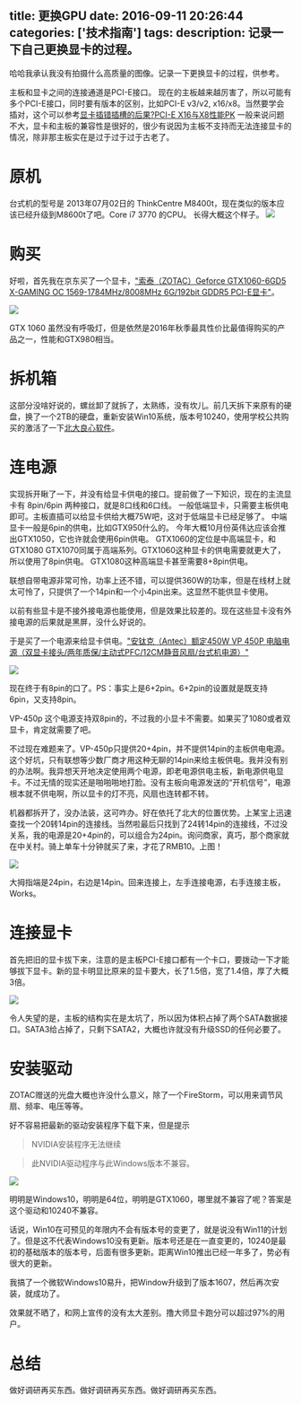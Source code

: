title: 更换GPU
date: 2016-09-11 20:26:44
categories: ['技术指南']
tags:
description: 记录一下自己更换显卡的过程。
---

哈哈我承认我没有拍摄什么高质量的图像。记录一下更换显卡的过程，供参考。

主板和显卡之间的连接通道是PCI-E接口。
现在的主板越来越厉害了，所以可能有多个PCI-E接口，同时要有版本的区别，比如PCI-E v3/v2, x16/x8。当然要学会插对，这个可以参考[显卡插错插槽的后果?PCI-E X16与X8性能PK](http://diy.pconline.com.cn/graphics/reviews/1210/3047220_all.html)
一般来说问题不大，显卡和主板的兼容性是很好的，很少有说因为主板不支持而无法连接显卡的情况，除非那主板实在是过于过于过于古老了。

# 原机
台式机的型号是 2013年07月02日的 ThinkCentre M8400t，现在类似的版本应该已经升级到M8600t了吧。Core i7 3770 的CPU。
长得大概这个样子。
![](https://img.alicdn.com/imgextra/i1/318290277/T2fUmmXT0XXXXXXXXX_!!318290277.jpg)

# 购买

好啦，首先我在京东买了一个显卡，["索泰（ZOTAC）Geforce GTX1060-6GD5 X-GAMING OC 1569-1784MHz/8008MHz 6G/192bit GDDR5 PCI-E显卡"](http://item.jd.com/3281156.html)。

![](http://img20.360buyimg.com/vc/jfs/t2731/180/3429863697/149042/496970ed/578d99afN946f7efb.jpg)

GTX 1060 虽然没有呼吸灯，但是依然是2016年秋季最具性价比最值得购买的产品之一，性能和GTX980相当。

# 拆机箱

这部分没啥好说的，螺丝卸了就拆了，太熟练，没有坎儿。前几天拆下来原有的硬盘，换了一个2TB的硬盘，重新安装Win10系统，版本号10240，使用学校公共购买的激活了一下[北大良心软件](http://software.pku.edu.cn/)。

# 连电源

实现拆开瞅了一下，并没有给显卡供电的接口。提前做了一下知识，现在的主流显卡有 8pin/6pin 两种接口，就是8口线和6口线。
一般低端显卡，只需要主板供电即可。主板直插可以给显卡供给大概75W吧，这对于低端显卡已经足够了。
中端显卡一般是6pin的供电，比如GTX950什么的。
今年大概10月份英伟达应该会推出GTX1050，它也许就会使用6pin供电。
GTX1060的定位是中高端显卡，和GTX1080 GTX1070同属于高端系列。GTX1060这种显卡的供电需要就更大了，所以使用了8pin供电。
GTX1080这种高端显卡甚至需要8+8pin供电。

联想自带电源非常可怜，功率上还不错，可以提供360W的功率，但是在线材上就太可怜了，只提供了一个14pin和一个小4pin出来。这显然不能供显卡使用。

以前有些显卡是不接外接电源也能使用，但是效果比较差的。现在这些显卡没有外接电源的后果就是黑屏，没什么好说的。

于是买了一个电源来给显卡供电。["安钛克（Antec）额定450W VP 450P 电脑电源（双显卡接头/两年质保/主动式PFC/12CM静音风扇/台式机电源）"](http://item.jd.com/251340.html)

![](http://img20.360buyimg.com/vc/jfs/t1705/276/1215416282/100651/6e726fde/55e53779N387e8184.jpg)

现在终于有8pin的口了。PS：事实上是6+2pin。6+2pin的设置就是既支持6pin，又支持8pin。

VP-450p 这个电源支持双8pin的，不过我的小显卡不需要。如果买了1080或者双显卡，肯定就需要了吧。

不过现在难题来了。VP-450p只提供20+4pin，并不提供14pin的主板供电电源。这个好坑，只有联想等少数厂商才用这种无聊的14pin来给主板供电。我并没有别的办法啊。我异想天开地决定使用两个电源，即老电源供电主板，新电源供电显卡。不过无情的现实还是啪啪啪地打脸。没有主板向电源发送的“开机信号”，电源根本就不供电啊，所以显卡的灯不亮，风扇也连转都不转。

机器都拆开了，没办法装，这可咋办。好在依托了北大的位置优势。上某宝上迅速查找一个20转14pin的连接线。当然啦最后只找到了24转14pin的连接线，不过没关系，我的电源是20+4pin的，可以组合为24pin。询问商家，真巧，那个商家就在中关村。骑上单车十分钟就买了来，才花了RMB10。上图！

![](http://imglf2.nosdn.127.net/img/MGpGUW9CdGlzcDZXMU9GY2JtZHhmeG9EVTFKTmtzYWxqMytiemFKNUExdFJ3dDJ6b21sd2tRPT0.jpeg?imageView&thumbnail=1680x0&quality=96&stripmeta=0&type=jpg%7Cwatermark&type=2&text=wqkgWmFjaGFyeSAvIG1hcmNob24ubG9mdGVyLmNvbQ==&font=bXN5aA==&gravity=southwest&dissolve=30&fontsize=340&dx=16&dy=20&stripmeta=0)

大拇指端是24pin，右边是14pin。回来连接上，左手连接电源，右手连接主板，Works。

# 连接显卡

首先把旧的显卡拔下来，注意的是主板PCI-E接口都有一个卡口，要拨动一下才能够拔下显卡。新的显卡明显比原来的显卡要大，长了1.5倍，宽了1.4倍，厚了大概3倍。

![](http://imglf1.nosdn.127.net/img/MGpGUW9CdGlzcDZXMU9GY2JtZHhmL1N2N1lFellDR1FIQklqMFVnQzl3WlR0UmlsL3BvblJ3PT0.jpeg?imageView&thumbnail=1680x0&quality=96&stripmeta=0&type=jpg%7Cwatermark&type=2&text=wqkgWmFjaGFyeSAvIG1hcmNob24ubG9mdGVyLmNvbQ==&font=bXN5aA==&gravity=southwest&dissolve=30&fontsize=340&dx=16&dy=20&stripmeta=0)

令人失望的是，主板的结构实在是太坑了，所以因为体积占掉了两个SATA数据接口。SATA3给占掉了，只剩下SATA2，大概也许就没有升级SSD的任何必要了。

# 安装驱动

ZOTAC赠送的光盘大概也许没什么意义，除了一个FireStorm，可以用来调节风扇、频率、电压等等。

好不容易把最新的驱动安装程序下载下来，但是提示

>NVIDIA安装程序无法继续

>此NVIDIA驱动程序与此Windows版本不兼容。

![](http://imglf1.nosdn.127.net/img/MGpGUW9CdGlzcDZXMU9GY2JtZHhmemhUWVNJQnhOSXUzNEFodnVYRlk2ckhuTlRBeU81RE5RPT0.jpeg?imageView&thumbnail=1680x0&quality=96&stripmeta=0&type=jpg%7Cwatermark&type=2&text=wqkgWmFjaGFyeSAvIG1hcmNob24ubG9mdGVyLmNvbQ==&font=bXN5aA==&gravity=southwest&dissolve=30&fontsize=340&dx=16&dy=20&stripmeta=0)

明明是Windows10，明明是64位，明明是GTX1060，哪里就不兼容了呢？答案是这个驱动和10240不兼容。

话说，Win10在可预见的年限内不会有版本号的变更了，就是说没有Win11的计划了。但是这不代表Windows10没有更新。版本号还是在一直变更的，10240是最初的基础版本的版本号，后面有很多更新。距离Win10推出已经一年多了，势必有很大的更新。

我搞了一个微软Windows10易升，把Window升级到了版本1607，然后再次安装，就成功了。

效果就不晒了，和网上宣传的没有太大差别。撸大师显卡跑分可以超过97%的用户。

# 总结

做好调研再买东西。做好调研再买东西。做好调研再买东西。

